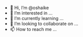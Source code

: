 - 👋 Hi, I’m @oshaike
- 👀 I’m interested in ...
- 🌱 I’m currently learning ...
- 💞️ I’m looking to collaborate on ...
- 📫 How to reach me ...

<!---
oshaike/oshaike is a ✨ special ✨ repository because its `README.md` (this file) appears on your GitHub profile.
You can click the Preview link to take a look at your changes.
--->
